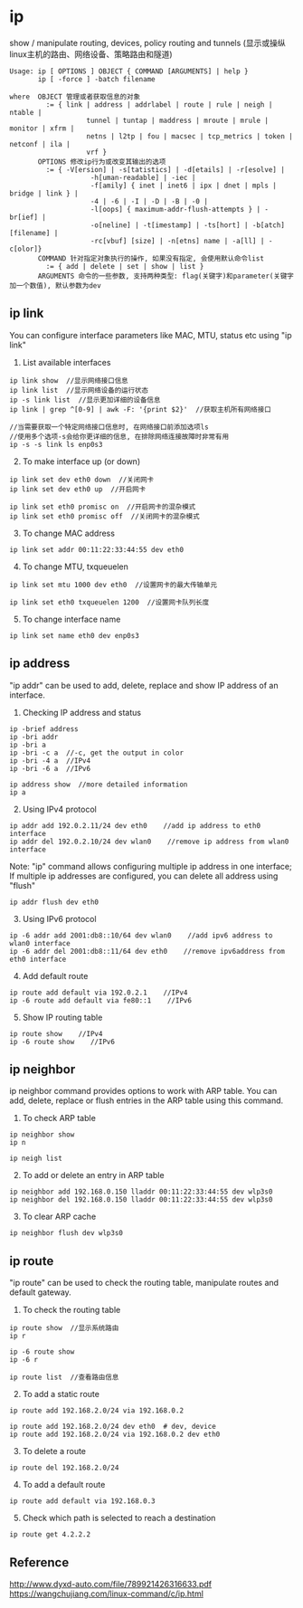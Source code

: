 # ip

show / manipulate routing, devices, policy routing and tunnels (显示或操纵linux主机的路由、网络设备、策略路由和隧道)

```
Usage: ip [ OPTIONS ] OBJECT { COMMAND [ARGUMENTS] | help }
       ip [ -force ] -batch filename

where  OBJECT 管理或者获取信息的对象
         := { link | address | addrlabel | route | rule | neigh | ntable |
                   tunnel | tuntap | maddress | mroute | mrule | monitor | xfrm |
                   netns | l2tp | fou | macsec | tcp_metrics | token | netconf | ila |
                   vrf }
       OPTIONS 修改ip行为或改变其输出的选项
         := { -V[ersion] | -s[tatistics] | -d[etails] | -r[esolve] |
                    -h[uman-readable] | -iec |
                    -f[amily] { inet | inet6 | ipx | dnet | mpls | bridge | link } |
                    -4 | -6 | -I | -D | -B | -0 |
                    -l[oops] { maximum-addr-flush-attempts } | -br[ief] |
                    -o[neline] | -t[imestamp] | -ts[hort] | -b[atch] [filename] |
                    -rc[vbuf] [size] | -n[etns] name | -a[ll] | -c[olor]}
       COMMAND 针对指定对象执行的操作, 如果没有指定, 会使用默认命令list
         := { add | delete | set | show | list }
       ARGUMENTS 命令的一些参数, 支持两种类型: flag(关键字)和parameter(关键字加一个数值), 默认参数为dev
```

## ip link

You can configure interface parameters like MAC, MTU, status etc using "ip link"

1. List available interfaces

```
ip link show  //显示网络接口信息
ip link list  //显示网络设备的运行状态
ip -s link list  //显示更加详细的设备信息
ip link | grep ^[0-9] | awk -F: '{print $2}'  //获取主机所有网络接口

//当需要获取一个特定网络接口信息时, 在网络接口前添加选项ls
//使用多个选项-s会给你更详细的信息, 在排除网络连接故障时非常有用
ip -s -s link ls enp0s3
```

2. To make interface up (or down)

```
ip link set dev eth0 down  //关闭网卡
ip link set dev eth0 up  //开启网卡

ip link set eth0 promisc on  //开启网卡的混杂模式
ip link set eth0 promisc off  //关闭网卡的混杂模式
```

3. To change MAC address

```
ip link set addr 00:11:22:33:44:55 dev eth0
```

4. To change MTU, txqueuelen

```
ip link set mtu 1000 dev eth0  //设置网卡的最大传输单元

ip link set eth0 txqueuelen 1200  //设置网卡队列长度
```

5. To change interface name

```
ip link set name eth0 dev enp0s3
```

## ip address

"ip addr" can be used to add, delete, replace and show IP address of an interface.

1. Checking IP address and status

```
ip -brief address
ip -bri addr
ip -bri a
ip -bri -c a  //-c, get the output in color
ip -bri -4 a  //IPv4
ip -bri -6 a  //IPv6

ip address show  //more detailed information
ip a
```

2. Using IPv4 protocol
```
ip addr add 192.0.2.11/24 dev eth0    //add ip address to eth0 interface
ip addr del 192.0.2.10/24 dev wlan0    //remove ip address from wlan0 interface
```

Note: "ip" command allows configuring multiple ip address in one interface; If multiple ip addresses are configured, you can delete all address using "flush"
```
ip addr flush dev eth0
```

3. Using IPv6 protocol
```
ip -6 addr add 2001:db8::10/64 dev wlan0    //add ipv6 address to wlan0 interface
ip -6 addr del 2001:db8::11/64 dev eth0    //remove ipv6address from eth0 interface
```

4. Add default route
```
ip route add default via 192.0.2.1    //IPv4
ip -6 route add default via fe80::1    //IPv6
```

5. Show IP routing table
```
ip route show    //IPv4
ip -6 route show    //IPv6
```

## ip neighbor

ip neighbor command provides options to work with ARP table. You can add, delete, replace or flush entries in the ARP table using this command.

1. To check ARP table

```
ip neighbor show
ip n

ip neigh list
```

2. To add or delete an entry in ARP table

```
ip neighbor add 192.168.0.150 lladdr 00:11:22:33:44:55 dev wlp3s0
ip neighbor del 192.168.0.150 lladdr 00:11:22:33:44:55 dev wlp3s0
```

3. To clear ARP cache

```
ip neighbor flush dev wlp3s0
```

## ip route

"ip route" can be used to check the routing table, manipulate routes and default gateway.

1. To check the routing table

```
ip route show  //显示系统路由
ip r

ip -6 route show
ip -6 r

ip route list  //查看路由信息
```

2. To add a static route

```
ip route add 192.168.2.0/24 via 192.168.0.2

ip route add 192.168.2.0/24 dev eth0  # dev, device
ip route add 192.168.2.0/24 via 192.168.0.2 dev eth0
```

3. To delete a route

```
ip route del 192.168.2.0/24
```

4. To add a default route

```
ip route add default via 192.168.0.3
```

5. Check which path is selected to reach a destination

```
ip route get 4.2.2.2
```

## Reference

<http://www.dyxd-auto.com/file/789921426316633.pdf>
<https://wangchujiang.com/linux-command/c/ip.html>
